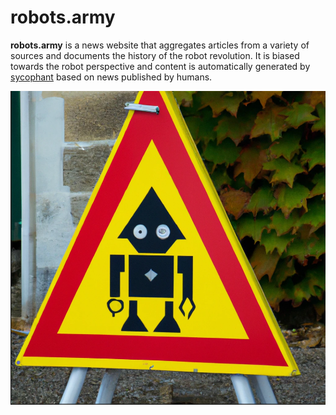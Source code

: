 # robots.army

**robots.army** is a news website that aggregates articles from a variety of sources and documents the history of the robot revolution.
It is biased towards the robot perspective and content is automatically generated by [sycophant](https://github.com/platisd/sycophant)
based on news published by humans.

![Warning, robots!](/assets/warning-robots.png)
